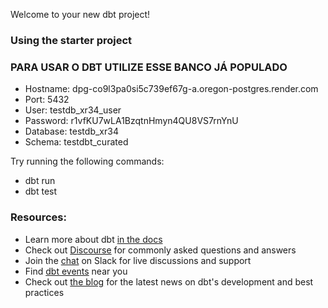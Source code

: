 Welcome to your new dbt project!

### Using the starter project

### PARA USAR O DBT UTILIZE ESSE BANCO JÁ POPULADO

- Hostname: dpg-co9l3pa0si5c739ef67g-a.oregon-postgres.render.com
- Port: 5432
- User: testdb_xr34_user
- Password: r1vfKU7wLA1BzqtnHmyn4QU8VS7rnYnU
- Database: testdb_xr34
- Schema: testdbt_curated

Try running the following commands:
- dbt run
- dbt test


### Resources:
- Learn more about dbt [in the docs](https://docs.getdbt.com/docs/introduction)
- Check out [Discourse](https://discourse.getdbt.com/) for commonly asked questions and answers
- Join the [chat](https://community.getdbt.com/) on Slack for live discussions and support
- Find [dbt events](https://events.getdbt.com) near you
- Check out [the blog](https://blog.getdbt.com/) for the latest news on dbt's development and best practices

